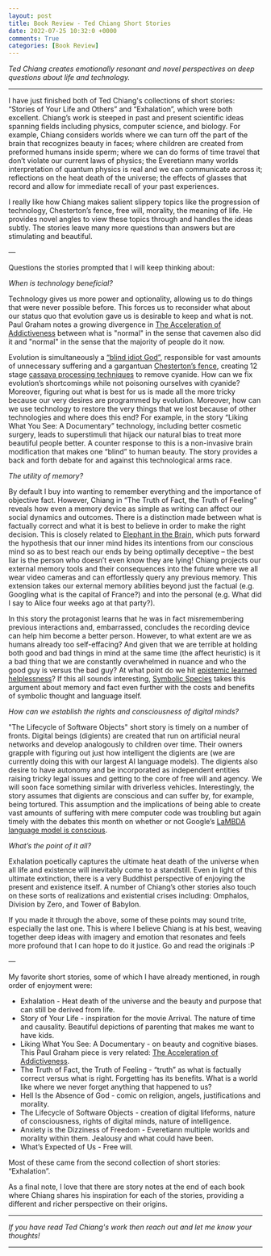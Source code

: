 ```yaml
---
layout: post
title: Book Review - Ted Chiang Short Stories
date: 2022-07-25 10:32:0 +0000
comments: True
categories: [Book Review]
---
```


*Ted Chiang creates emotionally resonant and novel perspectives on deep questions about life and technology.*

---

I have just finished both of Ted Chiang's collections of short stories: “Stories of Your Life and Others” and “Exhalation”, which were both excellent. Chiang’s work is steeped in past and present scientific ideas spanning fields including physics, computer science, and biology. For example, Chiang considers worlds where we can turn off the part of the brain that recognizes beauty in faces; where children are created from preformed humans inside sperm; where we can do forms of time travel that don’t violate our current laws of physics; the Everetiann many worlds interpretation of quantum physics is real and we can communicate across it; reflections on the heat death of the universe; the effects of glasses that record and allow for immediate recall of your past experiences.

I really like how Chiang makes salient slippery topics like the progression of technology, Chesterton’s fence, free will, morality, the meaning of life. He provides novel angles to view these topics through and handles the ideas subtly. The stories leave many more questions than answers but are stimulating and beautiful.

—

Questions the stories prompted that I will keep thinking about:

*When is technology beneficial?*

Technology gives us more power and optionality, allowing us to do things that were never possible before. This forces us to reconsider what about our status quo that evolution gave us is desirable to keep and what is not. Paul Graham notes a growing divergence in [The Acceleration of Addictiveness](http://www.paulgraham.com/addiction.html) between what is "normal" in the sense that cavemen also did it and "normal" in the sense that the majority of people do it now.

Evolution is simultaneously a [“blind idiot God”](https://www.lesswrong.com/posts/pLRogvJLPPg6Mrvg4/an-alien-god), responsible for vast amounts of unnecessary suffering and a gargantuan [Chesterton’s fence](https://www.trentonbricken.com/On-Chestertons-Fence/), creating 12 stage [cassava processing techniques](https://www.trentonbricken.com/On-Chestertons-Fence/) to remove cyanide. How can we fix evolution’s shortcomings while not poisoning ourselves with cyanide?  Moreover, figuring out what is best for us is made all the more tricky because our very desires are programmed by evolution. Moreover, how can we use technology to restore the very things that we lost because of other technologies and where does this end? For example, in the story “Liking What You See: A Documentary” technology, including better cosmetic surgery, leads to superstimuli that hijack our natural bias to treat more beautiful people better. A counter response to this is a non-invasive brain modification that makes one “blind” to human beauty. The story provides a back and forth debate for and against this technological arms race.

*The utility of memory?*

By default I buy into wanting to remember everything and the importance of objective fact. However, Chiang in “The Truth of Fact, the Truth of Feeling” reveals how even a memory device as simple as writing can affect our social dynamics and outcomes. There is a distinction made between what is factually correct and what it is best to believe in order to make the right decision. This is closely related to [Elephant in the Brain](https://www.amazon.com/Elephant-Brain-Hidden-Motives-Everyday/dp/0190495995), which puts forward the hypothesis that our inner mind hides its intentions from our conscious mind so as to best reach our ends by being optimally deceptive – the best liar is the person who doesn’t even know they are lying! Chiang projects our external memory tools and their consequences into the future where we all wear video cameras and can effortlessly query any previous memory. This extension takes our external memory abilities beyond just the factual (e.g. Googling what is the capital of France?) and into the personal (e.g. What did I say to Alice four weeks ago at that party?).

In this story the protagonist learns that he was in fact misremembering previous interactions and, embarrassed, concludes the recording device can help him become a better person. However, to what extent are we as humans already too self-effacing? And given that we are terrible at holding both good and bad things in mind at the same time (the affect heuristic) is it a bad thing that we are constantly overwhelmed in nuance and who the good guy is versus the bad guy? At what point do we hit [epistemic learned helplessness](https://slatestarcodex.com/2019/06/03/repost-epistemic-learned-helplessness/)? If this all sounds interesting, [Symbolic Species](https://www.amazon.com/Symbolic-Species-Co-evolution-Language-Brain/dp/0393317544) takes this argument about memory and fact even further with the costs and benefits of symbolic thought and language itself.

*How can we establish the rights and consciousness of digital minds?*

"The Lifecycle of Software Objects" short story is timely on a number of fronts. Digital beings (digients) are created that run on artificial neural networks and develop analogously to children over time. Their owners grapple with figuring out just how intelligent the digients are (we are currently doing this with our largest AI language models). The digients also desire to have autonomy and be incorporated as independent entities raising tricky legal issues and getting to the core of free will and agency. We will soon face something similar with driverless vehicles. Interestingly, the story assumes that digients are conscious and can suffer by, for example, being tortured. This assumption and the implications of being able to create vast amounts of suffering with mere computer code was troubling but again timely with the debates this month on whether or not Google’s [LaMBDA language model is conscious](https://cajundiscordian.medium.com/is-lamda-sentient-an-interview-ea64d916d917).

*What’s the point of it all?*

Exhalation poetically captures the ultimate heat death of the universe when all life and existence will inevitably come to a standstill. Even in light of this ultimate extinction, there is a very Buddhist perspective of enjoying the present and existence itself. A number of Chiang’s other stories also touch on these sorts of realizations and existential crises including: Omphalos, Division by Zero, and Tower of Babylon.

If you made it through the above, some of these points may sound trite, especially the last one. This is where I believe Chiang is at his best, weaving together deep ideas with imagery and emotion that resonates and feels more profound that I can hope to do it justice. Go and read the originals :P

—

My favorite short stories, some of which I have already mentioned, in rough order of enjoyment were:
* Exhalation - Heat death of the universe and the beauty and purpose that can still be derived from life.
* Story of Your Life - inspiration for the movie Arrival. The nature of time and causality. Beautiful depictions of parenting that makes me want to have kids.
* Liking What You See: A Documentary - on beauty and cognitive biases. This Paul Graham piece is very related: [The Acceleration of Addictiveness](http://www.paulgraham.com/addiction.html).
* The Truth of Fact, the Truth of Feeling - “truth” as what is factually correct versus what is right. Forgetting has its benefits. What is a world like where we never forget anything that happened to us?
* Hell Is the Absence of God - comic on religion, angels, justifications and morality.
* The Lifecycle of Software Objects - creation of digital lifeforms, nature of consciousness, rights of digital minds, nature of intelligence.
* Anxiety is the Dizziness of Freedom - Everetiann multiple worlds and morality within them. Jealousy and what could have been.
* What’s Expected of Us - Free will.

Most of these came from the second collection of short stories: “Exhalation”.

As a final note, I love that there are story notes at the end of each book where Chiang shares his inspiration for each of the stories, providing a different and richer perspective on their origins.

---

*If you have read Ted Chiang's work then reach out and let me know your thoughts!*

---
